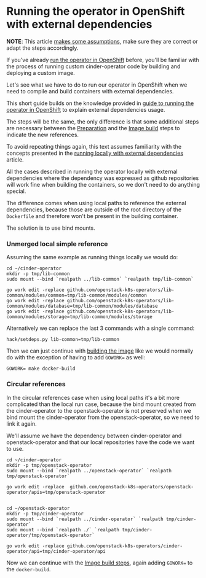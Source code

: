 # Running the operator in OpenShift with external dependencies

**NOTE**: This article [makes some assumptions](assumptions.md), make sure they
are correct or adapt the steps accordingly.

If you've already [run the operator in OpenShift](custom-image.md) before,
you'll be familiar with the process of running custom cinder-operator code
by building and deploying a custom image.

Let's see what we have to do to run our operator in OpenShift when we need to
compile and build containers with external dependencies.

This short guide builds on the knowledge provided in [guide to running the
operator in OpenShift](custom-image.md) to explain external dependencies usage.

The steps will be the same, the only difference is that some additional steps
are necessary between the [Preparation](custom-image.md#preparation) and the
[Image build](custom-image.md#image-build) steps to indicate the new
references.

To avoid repeating things again, this text assumes familiarity with the
 concepts presented in the [running locally with external
dependencies](local-dependencies.md) article.

All the cases described in running the operator locally with external
dependencies where the dependency was expressed as github repositories will
work fine when building the containers, so we don't need to do anything
special.

The difference comes when using local paths to reference the external
dependencies, because those are outside of the root directory of the
`Dockerfile` and therefore won't be present in the building container.

The solution is to use bind mounts.

### Unmerged local simple reference

Assuming the same example as running things locally we would do:

```
cd ~/cinder-operator
mkdir -p tmp/lib-common
sudo mount --bind `realpath ../lib-common` `realpath tmp/lib-common`

go work edit -replace github.com/openstack-k8s-operators/lib-common/modules/common=tmp/lib-common/modules/common
go work edit -replace github.com/openstack-k8s-operators/lib-common/modules/database=tmp/lib-common/modules/database
go work edit -replace github.com/openstack-k8s-operators/lib-common/modules/storage=tmp/lib-common/modules/storage
```

Alternatively we can replace the last 3 commands with a single command:

```
hack/setdeps.py lib-common=tmp/lib-common
```

Then we can just continue with [building the
image](custom-image.md#image-build) like we would normally do with the exception
of having to add `GOWORK=` as well:

```
GOWORK= make docker-build
```

### Circular references

In the circular references case when using local paths it's a bit more
complicated than the local run case, because the bind mount created from the
cinder-operator to the openstack-operator is not preserved when we bind mount
the cinder-operator from the openstack-operator, so we need to link it again.

We'll assume we have the dependency between cinder-operator and
openstack-operator and that our local repositories have the code we want to
use.

```
cd ~/cinder-operator
mkdir -p tmp/openstack-operator
sudo mount --bind `realpath ../openstack-operator` `realpath tmp/openstack-operator`

go work edit -replace  github.com/openstack-k8s-operators/openstack-operator/apis=tmp/openstack-operator


cd ~/openstack-operator
mkdir -p tmp/cinder-operator
sudo mount --bind `realpath ../cinder-operator` `realpath tmp/cinder-operator`
sudo mount --bind `realpath ./` `realpath tmp/cinder-operator/tmp/openstack-operator`

go work edit -replace github.com/openstack-k8s-operators/cinder-operator/api=tmp/cinder-operator/api
```

Now we can continue with the [Image build steps](custom-image.md#image-build),
again adding `GOWORK=` to the `docker-build`.
